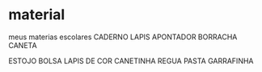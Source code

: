 # material
meus materias escolares
CADERNO
LAPIS
APONTADOR
BORRACHA
CANETA

ESTOJO 
BOLSA
LAPIS DE COR
CANETINHA 
REGUA
PASTA
GARRAFINHA
